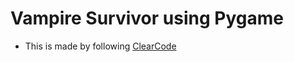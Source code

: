 # Vampire Survivor using Pygame
- This is made by following [ClearCode](https://www.youtube.com/watch?v=8OMghdHP-zs&t=22547s)

